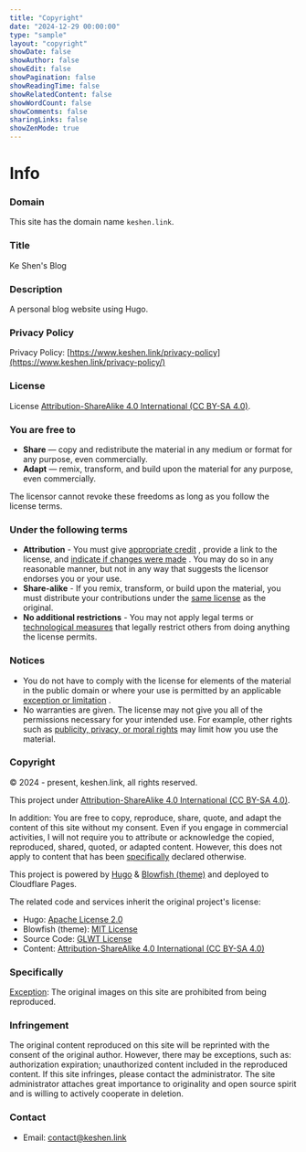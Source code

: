 ```yaml
---
title: "Copyright"
date: "2024-12-29 00:00:00"
type: "sample"
layout: "copyright"
showDate: false
showAuthor: false
showEdit: false
showPagination: false
showReadingTime: false
showRelatedContent: false
showWordCount: false
showComments: false
sharingLinks: false
showZenMode: true
---
```


# Info

### Domain

This site has the domain name `keshen.link`.

<!-- In addition to the related, similar domain names, unless by my real name authentication, or filed in my name, or are owned by others, or by others to steal information, and I have nothing to do. -->

### Title

Ke Shen's Blog

### Description

A personal blog website using Hugo.

### Privacy Policy

Privacy Policy: [https://www.keshen.link/privacy-policy](https://www.keshen.link/privacy-policy/)

### License

License [Attribution-ShareAlike 4.0 International (CC BY-SA 4.0)](https://creativecommons.org/licenses/by-sa/4.0/deed.zh).

### You are free to

* **Share** — copy and redistribute the material in any medium or format for any purpose, even commercially.
* **Adapt** — remix, transform, and build upon the material for any purpose, even commercially.

The licensor cannot revoke these freedoms as long as you follow the license terms.

### Under the following terms

* **Attribution** - You must give [appropriate credit](https://wiki.creativecommons.org/wiki/License_Versions#Detailed_attribution_comparison_chart) , provide a link to the license, and [indicate if changes were made](https://wiki.creativecommons.org/wiki/License_Versions#Modifications_and_adaptations_must_be_marked_as_such) . You may do so in any reasonable manner, but not in any way that suggests the licensor endorses you or your use.
* **Share-alike** - If you remix, transform, or build upon the material, you must distribute your contributions under the [same license](https://creativecommons.org/faq/#If_I_derive_or_adapt_material_offered_under_a_Creative_Commons_license.2C_which_CC_license.28s.29_can_I_use.3F) as the original.
* **No additional restrictions** - You may not apply legal terms or [technological measures](https://wiki.creativecommons.org/wiki/License_Versions#Application_of_effective_technological_measures_by_users_of_CC-licensed_works_prohibited) that legally restrict others from doing anything the license permits.

### Notices

* You do not have to comply with the license for elements of the material in the public domain or where your use is permitted by an applicable [exception or limitation](https://creativecommons.org/faq/#Do_Creative_Commons_licenses_affect_exceptions_and_limitations_to_copyright.2C_such_as_fair_dealing_and_fair_use.3F) .
* No warranties are given. The license may not give you all of the permissions necessary for your intended use. For example, other rights such as [publicity, privacy, or moral rights](https://wiki.creativecommons.org/Considerations_for_licensors_and_licensees) may limit how you use the material.

### Copyright

© 2024 - present, keshen.link, all rights reserved.

This project under [Attribution-ShareAlike 4.0 International (CC BY-SA 4.0)](https://creativecommons.org/licenses/by-sa/4.0/deed.zh).

In addition: You are free to copy, reproduce, share, quote, and adapt the content of this site without my consent. Even if you engage in commercial activities, I will not require you to attribute or acknowledge the copied, reproduced, shared, quoted, or adapted content. However, this does not apply to content that has been [specifically](#specifically) declared otherwise.

This project is powered by [Hugo](https://gohugo.io/) & [Blowfish (theme)](https://blowfish.page/) and deployed to Cloudflare Pages.

<!-- * China Mainland: Hosted by Alibaba Cloud [OSS](https://s.e5n.cc/oss) & [ESA](https://s.e5n.cc/esa) (Oct 9, 2024) -->

The related code and services inherit the original project's license:

* Hugo: [Apache License 2.0](https://github.com/gohugoio/hugo/blob/master/LICENSE)
* Blowfish (theme): [MIT License](https://github.com/nunocoracao/blowfish/blob/main/LICENSE)
* Source Code: [GLWT License](https://github.com/eallion/eallion.com/blob/main/LICENSE)
* Content: [Attribution-ShareAlike 4.0 International (CC BY-SA 4.0)](https://creativecommons.org/licenses/by-sa/4.0/deed.zh)

### Specifically

[Exception](https://wiki.creativecommons.org/Frequently_Asked_Questions#Do_Creative_Commons_licenses_affect_exceptions_and_limitations_to_copyright.2C_such_as_fair_dealing_and_fair_use.3F): The original images on this site are prohibited from being reproduced.

### Infringement

The original content reproduced on this site will be reprinted with the consent of the original author. However, there may be exceptions, such as: authorization expiration; unauthorized content included in the reproduced content. If this site infringes, please contact the administrator. The site administrator attaches great importance to originality and open source spirit and is willing to actively cooperate in deletion.

### Contact

* Email: [contact@keshen.link](mailto:contact@keshen.link)